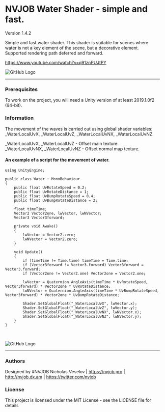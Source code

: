 # NVJOB Water Shader - simple and fast.

Version 1.4.2

Simple and fast water shader. This shader is suitable for scenes where water is not a key element of the scene, but a decorative element. Supported rendering path deferred and forward.

https://www.youtube.com/watch?v=q91znPUJtPY

![GitHub Logo](https://lh3.googleusercontent.com/LVsJ_COnZglvdbzRSil_vC8PL6qSC1qxbkfljpuZCsGgfN1JP8qW1UoD1yRev2HY-N-yb2NN-kFfF3CRO7EE1suIzBfa4Df4CR8Y-5gpmioxL_GytrxX9Lr_7p1cMEAc_NdLCpNPW8jFtlkSQ4RTn87XlGGO0WEQwObiGB04k2FimouAEKDCpHk3fDlNehNTYih4mvwQrts9G6AtXyVEolW8yVDykCU72YQRN_mkmngkb6blr9Yo1frOvpei6FakYAKFlwHq3p3UKb8aiSpoL6BRfyMXCE3hUZHzDReTj4hg3bu1a2b4U91pGBWNgecH4GxQDDaKQgNEct0nSuqKGCU7lcjbugZB_60MIdKhPzBfEIUjg1AsNsd3Z3R18_kp6mC996dIvC7tGg-nbUm1W6VSiQ1goki5KrZfARPbqlqv9XPrKJdVFj-C_bZt9HkMKE0OVOTvsanI4IZ-e9TVRPZ9NAnXpSjEmFliNlaNimJqTp8zX7-W_81cAKfBTdRDIgZUyt453gZGfZGXYfqIcsnYatHd5O_FC5XtO1N38sj_blXpet0GwUtOvN8RGBUBvwHTkLtdyvvrV5CfcmAzGYqdNbwUuJAL23xFRf_Agllh2YVICyVgyQNp-xI1LO3T3xL5Tk6wKAYFB_7M0o5JtcgujpIe2GJMDoJxhjjSRv3ODJeNQ_CrDDQJHIJJk5f6VIesCi52FLp1AgLTB0FJbssk=w1632-h911-no)

------------------------------------

### Prerequisites

To work on the project, you will need a Unity version of at least 2019.1.0f2 (64-bit).

### Information

The movement of the waves is carried out using global shader variables: _WaterLocalUvX, _WaterLocalUvZ, _WaterLocalUvNX, _WaterLocalUvNZ.

_WaterLocalUvX, _WaterLocalUvZ - Offset main texture.<br/>
_WaterLocalUvNX, _WaterLocalUvNZ - Offset normal map texture.

#### An example of a script for the movement of water.

```
using UnityEngine;

public class Water : MonoBehaviour
{
    public float UvRotateSpeed = 0.2;
    public float UvRotateDistance = 1;
    public float UvBumpRotateSpeed = 0.4;
    public float UvBumpRotateDistance = 2;

    float timeTime;
    Vector2 Vector2one, lwVector, lwNVector;
    Vector3 Vector3forward;    

    private void Awake()
    {
        lwVector = Vector2.zero;
        lwNVector = Vector2.zero;
    }

    void Update()
    {
        if (timeTime != Time.time) timeTime = Time.time;
        if (Vector3forward != Vector3.forward) Vector3forward = Vector3.forward;
        if (Vector2one != Vector2.one) Vector2one = Vector2.one;

        lwVector = Quaternion.AngleAxis(timeTime * UvRotateSpeed, Vector3forward) * Vector2one * UvRotateDistance;
        lwNVector = Quaternion.AngleAxis(timeTime * UvBumpRotateSpeed, Vector3forward) * Vector2one * UvBumpRotateDistance;

        Shader.SetGlobalFloat("_WaterLocalUvX", lwVector.x);
        Shader.SetGlobalFloat("_WaterLocalUvZ", lwVector.y);
        Shader.SetGlobalFloat("_WaterLocalUvNX", lwNVector.x);
        Shader.SetGlobalFloat("_WaterLocalUvNZ", lwNVector.y);
    }
}
```
<br/>

![GitHub Logo](https://lh3.googleusercontent.com/zpGEbAfdPEVf2EJH4om8x7kGZik0Wl8xOl3SKyhm7bBmcT2S0SdUtiPlV-mBkHs7JXNI2Lu2JqUGx7-_G_eU4Qza4z2uWLYtH7PBH8JXzb4TLWZMqsSmRexXFqaeQJoJYL8Bp8StncFEDV8f6kjHz4zDtILshcVgWpwhWN8Z6I-nUq1Csu6FSmB-lnFCFLhDwglf_NZmQf9RQYSFjNWDBbiAqOT6c3rNAySAmHiGf5xija_0Rf0sVZu81wv64ZOP3Bmsh_e78l3i-lwhwj43G0F9fE6ZYETv_QkmpIHfMTBwKl7dNgXXOG8MOpJ-ua18VxDHp4-zp1qI0CLk5xsRvINxam3ROGUEARFvBh9Qm3nDOeNRE-U_ogePPEcpiZ0HXF-qS9-N4oDqUVp7wjCazbTdaYzDsBjSjyzXZdtl9A0BicG5JrI3HTpjuxkRLrjaQytmfUBcK1N9xTWSJcpS0WUoLo9R4ufOFMub6hsw-H1pfc3qL5vxP4FLDKFQ2eujsnSYKackT78w16uUpTdZhpPHFdZGDrXM8rizcrW0khThGC-OhN0yk0CjyvUShWRN9ikFZE1Mmv9UE8Oz7lBgf-gCZUL3OuUeCCEYSRkIgDaYxSwfTsGgtvGUrUCljRxMEIOBaPaNYjPCWKRgbWFOGt19I-5uItl1v3zfdLVu8ZIHYXhIf3ZNjUMPLMYnj_nB7ve7l1Q88Z9AgTvXAPNiLiEv=w383-h859-no)

------------------------------------

### Authors
Designed by #NVJOB Nicholas Veselov | https://nvjob.pro | http://nvjob.dx.am | https://twitter.com/nvjob

### License
This project is licensed under the MIT License - see the LICENSE file for details
